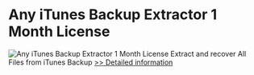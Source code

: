 # Any iTunes Backup Extractor 1 Month License
![Any iTunes Backup Extractor 1 Month License](https://mycommerce.akamaized.net/api/pimages/P300996011/BIG/300996011.PNG)
Extract and recover All Files from iTunes Backup
[>> Detailed information](https://secure.shareit.com/shareit/product.html?productid=300996011&affiliateid=200057808)